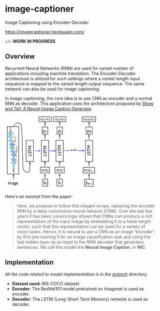 # image-captioner

Image Captioning using Encoder-Decoder

https://imagecaptioner.herokuapp.com/

`</>` **WORK IN PROGRESS**

## Overview

Recurrent Neural Networks (RNN) are used for varied number of applications including machine translation. The Encoder-Decoder architecture is utilized for such settings where a varied-length input sequence is mapped to the varied-length output sequence. The same network can also be used for image captioning.


In image captioning, the core idea is to use CNN as encoder and a normal RNN as decoder. This application uses the architecture proposed by [Show and Tell: A Neural Image Caption Generator](https://arxiv.org/abs/1411.4555).

![image captioner structure](pytorch/image_captioner_structure.png)

Here's an excerpt from the paper:
> Here, we propose to follow this elegant recipe, replacing the encoder RNN by a deep convolution neural network (CNN).  Over  the  last  few  years  it  has  been  convincingly shown that CNNs can produce a rich representation of the input image by embedding it to a fixed-length vector, such that this representation can be used for a variety of vision tasks. Hence, it is natural to use a CNN as an image “encoder”, by first pre-training it for an image classification task and using the last hidden layer as an input to the RNN decoder that generates sentences. We call this model the **Neural Image Caption**, or **NIC**.

## Implementation

_All the code related to model implementation is in the [pytorch](pytorch) directory._

* **Dataset used:** MS-COCO dataset
* **Encoder:** The ResNet101 model pretrained on Imagenet is used as encoder.
* **Decoder:** The LSTM (Long-Short Term Memory) network is used as decoder.
